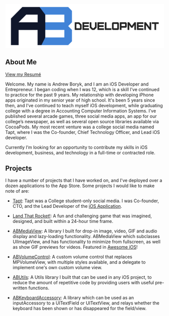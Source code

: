 <p align="center">
  <img src="https://github.com/AndrewBoryk/andrewboryk.github.io/blob/master/ABDevelopmentLogo.png?raw=true" alt="AB Developmoent custom logo"/>
</p>

## About Me

[View my Resumé](https://github.com/AndrewBoryk/andrewboryk.github.io/blob/master/ABResume.md)  

Welcome. My name is Andrew Boryk, and I am an iOS Developer and Entrepreneur. I began coding when I was 12, which is a skill I’ve continued to practice for the past 9 years. My relationship with developing iPhone apps originated in my senior year of high school. It's been 5 years since then, and I’ve continued to teach myself iOS development, while graduating college with a degree in Accounting Computer Information Systems. I’ve published several arcade games, three social media apps, an app for our college’s newspaper, as well as several open source libraries available via CocoaPods. My most recent venture was a college social media named Tapt, where I was the Co-founder, Chief Technology Officer, and Lead iOS developer.

Currently I’m looking for an opportunity to contribute my skills in iOS development, business, and technology in a full-time or contracted role.

## Projects

I have a number of projects that I have worked on, and I've deployed over a dozen applications to the App Store. Some projects I would like to make note of are:

* [Tapt](http://www.tapt.io): Tapt was a College student-only social media. I was Co-founder, CTO, and the Lead Developer of the [iOS Application](https://itunes.apple.com/us/app/tapt-exclusive-campus-feed/id982739793?mt=8). 

* [Land That Rocket!](https://itunes.apple.com/us/app/land-that-rocket!/id1042046100?mt=8): A fun and challenging game that was imagined, designed, and built within a 24-hour time frame. 

* [ABMediaView](https://github.com/AndrewBoryk/ABMediaView): A library I built for drop-in image, video, GIF and audio display and lazy-loading functionality. ABMediaView which subclasses UIImageView, and has functionality to minimize from fullscreen, as well as show GIF previews for videos. Featured in [Awesome iOS](https://github.com/vsouza/awesome-ios)!

* [ABVolumeControl](https://github.com/AndrewBoryk/ABVolumeControl): A custom volume control that replaces MPVolumeView, with multiple styles available, and a delegate to implement one's own custom volume view.

* [ABUtils](https://github.com/AndrewBoryk/ABUtils): A Utils library I built that can be used in any iOS project, to reduce the amount of repetitive code by providing users with useful pre-written functions.

* [ABKeyboardAccessory](https://github.com/AndrewBoryk/ABKeyboardAccessory): A library which can be used as an inputAccessory to a UITextField or UITextView, and relays whether the keyboard has been shown or has disappeared for the field/view.
